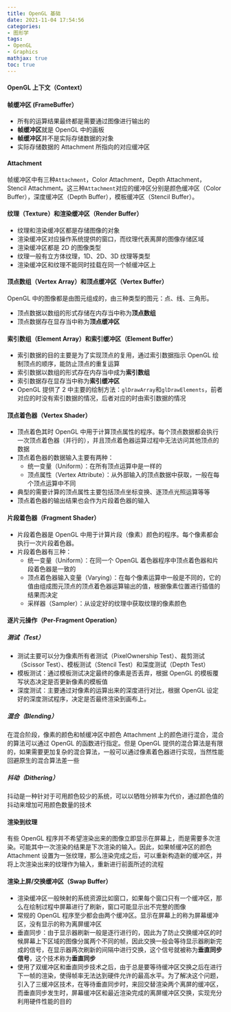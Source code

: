 ```yaml
---
title: OpenGL 基础
date: 2021-11-04 17:54:56
categories: 
- 图形学
tags:
- OpenGL
- Graphics
mathjax: true
toc: true
---
```


#### OpenGL 上下文（Context）

#### 帧缓冲区 (FrameBuffer）

* 所有的运算结果最终都是需要通过图像进行输出的
* **帧缓冲区**就是 OpenGL 中的画板
* **帧缓冲区**并不是实际存储数据的对象
* 实际存储数据的 Attachment 所指向的对应缓冲区

#### Attachment

帧缓冲区中有三种`Attachment`，Color Attachment，Depth Attachment，Stencil Attachment。这三种`Attachment`对应的缓冲区分别是颜色缓冲区（Color Buffer），深度缓冲区（Depth Buffer），模板缓冲区（Stencil Buffer）。

#### 纹理（Texture）和渲染缓冲区（Render Buffer）

* 纹理和渲染缓冲区都是存储图像的对象
* 渲染缓冲区对应操作系统提供的窗口，而纹理代表离屏的图像存储区域
* 渲染缓冲区都是 2D 的图像类型
* 纹理一般有立方体纹理，1D、2D、3D 纹理等类型
* 渲染缓冲区和纹理不能同时挂载在同一个帧缓冲区上

#### 顶点数组（Vertex Array）和顶点缓冲区（Vertex Buffer）

OpenGL 中的图像都是由图元组成的，由三种类型的图元：点、线、三角形。

* 顶点数据以数组的形式存储在内存当中称为**顶点数组**
* 顶点数据存在显存当中称为**顶点缓冲区**

#### 索引数组（Element Array）和索引缓冲区（Element Buffer）

* 索引数据的目的主要是为了实现顶点的复用，通过索引数据指示 OpenGL 绘制顶点的顺序，能防止顶点的重复运算
* 索引数据以数组的形式存在内存当中成为**索引数组**
* 索引数据存在显存当中称为**索引缓冲区**
* OpenGL 提供了 2 中主要的绘制方法：`glDrawArray`和`glDrawElements`，前者对应的时没有索引数据的情况，后者对应的时由索引数据的情况

#### 顶点着色器（Vertex Shader）

* 顶点着色其时 OpenGL 中用于计算顶点属性的程序。每个顶点数据都会执行一次顶点着色器（并行的），并且顶点着色器运算过程中无法访问其他顶点的数据
* 顶点着色器的数据输入主要有两种：
  * 统一变量（Uniform）：在所有顶点运算中是一样的
  * 顶点属性（Vertex Attribute）：从外部输入的顶点数据中获取，一般在每个顶点运算中不同
* 典型的需要计算的顶点属性主要包括顶点坐标变换、逐顶点光照运算等等
* 顶点着色器的输出结果也会作为片段着色器的输入

#### 片段着色器（Fragment Shader）

* 片段着色器是 OpenGL 中用于计算片段（像素）颜色的程序。每个像素都会执行一次片段着色器。
* 片段着色器有三种：
  * 统一变量（Uniform）：在同一个 OpenGL 着色器程序中顶点着色器和片段着色器是一致的
  * 顶点着色器输入变量（Varying）：在每个像素运算中一般是不同的，它的值由组成图元顶点的顶点着色器运算输出的值，根据像素位置进行插值的结果而决定
  * 采样器（Sampler）：从设定好的纹理中获取纹理的像素颜色

#### 逐片元操作（Per-Fragment Operation）

##### 测试（Test）

* 测试主要可以分为像素所有者测试（PixelOwnership Test）、裁剪测试（Scissor Test）、模板测试（Stencil Test）和深度测试（Depth Test）
* 模板测试：通过模板测试决定最终的像素是否丢弃，根据 OpenGL 的模板覆写状态决定是否更新像素的模板值
* 深度测试：主要通过对像素的运算出来的深度进行对比，根据 OpenGL 设定好的深度测试程序，决定是否最终渲染到画布上。

##### 混合（Blending）

在混合阶段，像素的颜色和帧缓冲区中颜色 Attachment 上的颜色进行混合，混合的算法可以通过 OpenGL 的函数进行指定。但是 OpenGL 提供的混合算法是有限的，如果需要更加复杂的混合算法，一般可以通过像素着色器进行实现，当然性能回避原生的混合算法差一些

##### 抖动（Dithering）

抖动是一种针对于可用颜色较少的系统，可以以牺牲分辨率为代价，通过颜色值的抖动来增加可用颜色数量的技术

#### 渲染到纹理

有些 OpenGL 程序并不希望渲染出来的图像立即显示在屏幕上，而是需要多次渲染。可能其中一次渲染的结果是下次渲染的输入。因此，如果帧缓冲区的颜色 Attachment 设置为一张纹理，那么渲染完成之后，可以重新构造新的缓冲区，并将上次渲染出来的纹理作为输入，重新进行前面所述的流程

#### 渲染上屏/交换缓冲区（Swap Buffer）

* 渲染缓冲区一般映射的系统资源比如窗口，如果每个窗口只有一个缓冲区，那么在绘制过程中屏幕进行了刷新，窗口可能显示出不完整的图像
* 常规的 OpenGL 程序至少都会由两个缓冲区。显示在屏幕上的称为屏幕缓冲区，没有显示的称为离屏缓冲区
* 垂直同步：由于显示器刷新一般是逐行进行的，因此为了防止交换缓冲区的时候屏幕上下区域的图像分属两个不同的帧，因此交换一般会等待显示器刷新完成的信号，在显示器两次刷新的间隔中进行交换，这个信号就被称为**垂直同步信号**，这个技术称为**垂直同步**
* 使用了双缓冲区和垂直同步技术之后，由于总是要等待缓冲区交换之后在进行下一帧的渲染，使得帧率无法达到硬件允许的最高水平。为了解决这个问题，引入了三缓冲区技术，在等待垂直同步时，来回交替渲染两个离屏的缓冲区，而垂直同步发生时，屏幕缓冲区和最近渲染完成的离屏缓冲区交换，实现充分利用硬件性能的目的
